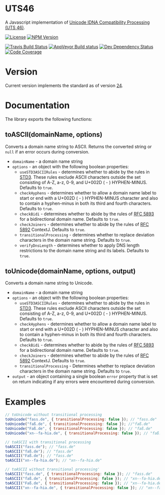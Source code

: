 # UTS46
A Javascript implementation of [Unicode IDNA Compatibility Processing (UTS 46)](http://www.unicode.org/reports/tr46/).

[![License](http://img.shields.io/npm/l/@oozcitak/uts46.svg?style=flat-square)](http://opensource.org/licenses/MIT)
[![NPM Version](http://img.shields.io/npm/v/@oozcitak/uts46.svg?style=flat-square)](https://www.npmjs.com/package/@oozcitak/uts46)

[![Travis Build Status](http://img.shields.io/travis/oozcitak/uts46.svg?style=flat-square)](http://travis-ci.org/oozcitak/uts46)
[![AppVeyor Build status](https://ci.appveyor.com/api/projects/status/c3nh17og08wo1i8m?svg=true)](https://ci.appveyor.com/project/oozcitak/uts46)
[![Dev Dependency Status](http://img.shields.io/david/dev/oozcitak/uts46.svg?style=flat-square)](https://david-dm.org/oozcitak/uts46)
[![Code Coverage](https://img.shields.io/codecov/c/github/oozcitak/uts46?style=flat-square)](https://codecov.io/gh/oozcitak/uts46)

# Version
Current version implements the standard as of version [24](http://www.unicode.org/reports/tr46/tr46-24.html).

# Documentation
The library exports the following functions:

## toASCII(domainName, options)
Converts a domain name string to ASCII. Returns the converted string or `null` if an
error occurs during conversion.

- `domainName` - a domain name string
- `options` - an object with the following boolean properties:
  - `useSTD3ASCIIRules` - determines whether to abide by the rules in 
    [STD3](http://www.rfc-editor.org/std/std3.txt). These rules exclude ASCII
    characters outside the set consisting of A-Z, a-z, 0-9, and U+002D ( - )
    HYPHEN-MINUS. Defaults to `true`.
  - `checkHyphens` - determines whether to allow a domain name label to start
    or end with a U+002D ( - ) HYPHEN-MINUS character and also to contain 
    a hyphen-minus in both its third and fourth characters. Defaults to `true`.
  - `checkBidi` - determines whether to abide by the rules of 
    [RFC 5893](http://tools.ietf.org/html/rfc5893) for a bidirectional domain
    name. Defaults to `true`.
  - `checkJoiners` - determines whether to abide by the rules of 
    [RFC 5892](http://tools.ietf.org/html/rfc5892) ContextJ. Defaults to `true`.
  - `transitionalProcessing` - determines whether to replace deviation characters
    in the domain name string. Defaults to `true`.
  - `verifyDnsLength` - determines whether to apply DNS length restrictions to 
    the domain name string and its labels. Defaults to `true`.

## toUnicode(domainName, options, output)
Converts a domain name string to Unicode.

- `domainName` - a domain name string
- `options` - an object with the following boolean properties:
  - `useSTD3ASCIIRules` - determines whether to abide by the rules in 
    [STD3](http://www.rfc-editor.org/std/std3.txt). These rules exclude ASCII
    characters outside the set consisting of A-Z, a-z, 0-9, and U+002D ( - )
    HYPHEN-MINUS. Defaults to `true`.
  - `checkHyphens` - determines whether to allow a domain name label to start
    or end with a U+002D ( - ) HYPHEN-MINUS character and also to contain 
    a hyphen-minus in both its third and fourth characters. Defaults to `true`.
  - `checkBidi` - determines whether to abide by the rules of 
    [RFC 5893](http://tools.ietf.org/html/rfc5893) for a bidirectional domain
    name. Defaults to `true`.
  - `checkJoiners` - determines whether to abide by the rules of 
    [RFC 5892](http://tools.ietf.org/html/rfc5892) ContextJ. Defaults to `true`.
  - `transitionalProcessing` - Determines whether to replace deviation characters
    in the domain name string. Defaults to `true`.
- `output` - an object containing a single boolean `error` property that is set on return
  indicating if any errors were encountered during conversion.

# Examples
```js
// toUnicode without transitional processing
toUnicode("fass.de", { transitionalProcessing: false }); // "fass.de"
toUnicode("faß.de", { transitionalProcessing: false }); //"faß.de"
toUnicode("Faß.de", { transitionalProcessing: false }); // "faß.de"
toUnicode("xn--fa-hia.de", { transitionalProcessing: false }); // "faß.de"

// toASCII with transitional processing
toASCII("fass.de"); // "fass.de"
toASCII("faß.de"); // "fass.de"
toASCII("Faß.de"); // "fass.de"
toASCII("xn--fa-hia.de"); // "xn--fa-hia.de"

// toASCII without transitional processing'
toASCII("fass.de", { transitionalProcessing: false }); // "fass.de"
toASCII("faß.de", { transitionalProcessing: false }); // "xn--fa-hia.de"
toASCII("Faß.de", { transitionalProcessing: false }); // "xn--fa-hia.de"
toASCII("xn--fa-hia.de", { transitionalProcessing: false }); // "xn--fa-hia.de"
```
